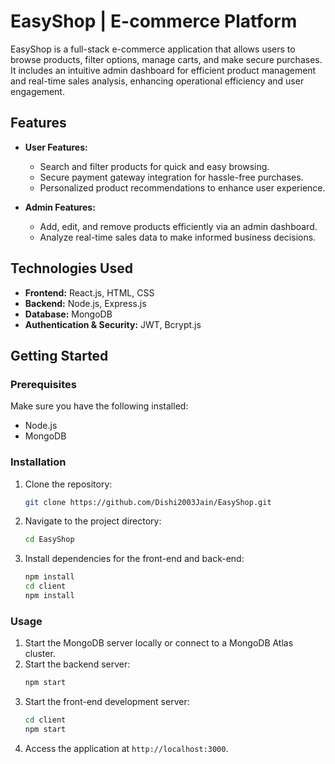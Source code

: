 # **EasyShop | E-commerce Platform**  

EasyShop is a full-stack e-commerce application that allows users to browse products, filter options, manage carts, and make secure purchases. It includes an intuitive admin dashboard for efficient product management and real-time sales analysis, enhancing operational efficiency and user engagement.  

## **Features**  
- **User Features:**  
  - Search and filter products for quick and easy browsing.  
  - Secure payment gateway integration for hassle-free purchases.  
  - Personalized product recommendations to enhance user experience.  

- **Admin Features:**  
  - Add, edit, and remove products efficiently via an admin dashboard.  
  - Analyze real-time sales data to make informed business decisions.  

## **Technologies Used**  
- **Frontend:** React.js, HTML, CSS  
- **Backend:** Node.js, Express.js  
- **Database:** MongoDB  
- **Authentication & Security:** JWT, Bcrypt.js  

## **Getting Started**  

### **Prerequisites**  
Make sure you have the following installed:  
- Node.js  
- MongoDB  

### **Installation**  
1. Clone the repository:  
   ```bash  
   git clone https://github.com/Dishi2003Jain/EasyShop.git  
   ```  
2. Navigate to the project directory:  
   ```bash  
   cd EasyShop  
   ```  
3. Install dependencies for the front-end and back-end:  
   ```bash  
   npm install  
   cd client  
   npm install  
   ```  

### **Usage**  
1. Start the MongoDB server locally or connect to a MongoDB Atlas cluster.  
2. Start the backend server:  
   ```bash  
   npm start  
   ```  
3. Start the front-end development server:  
   ```bash  
   cd client  
   npm start  
   ```  
4. Access the application at `http://localhost:3000`.  
